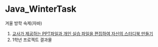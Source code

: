 # Java_WinterTask
겨울 방학 숙제(자바)
1. [교사가 제공하는 PPT파일과 개인 실습 파일을 편집하여 자신의 스터디북 만들기](http://blog.daum.net/hdmkd031)
2. 1학년 프로젝트 결과물
